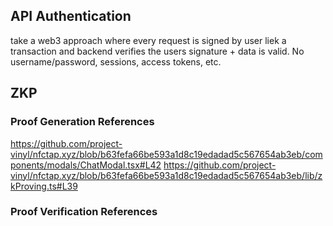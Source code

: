 ## API Authentication
take a web3 approach where every request is signed by user liek a transaction and backend verifies the users signature + data is valid. No username/password, sessions, access tokens, etc.

## ZKP
### Proof Generation References
https://github.com/project-vinyl/nfctap.xyz/blob/b63fefa66be593a1d8c19edadad5c567654ab3eb/components/modals/ChatModal.tsx#L42
https://github.com/project-vinyl/nfctap.xyz/blob/b63fefa66be593a1d8c19edadad5c567654ab3eb/lib/zkProving.ts#L39

### Proof Verification References
